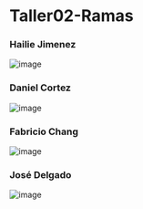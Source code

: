 # Taller02-Ramas

### Hailie Jimenez
![image](https://github.com/FabricioChang/Taller02-Ramas/assets/142462676/32b4ca54-cf60-4f33-b19b-f558433efbc7)

### Daniel Cortez
![image](https://github.com/FabricioChang/Taller02-Ramas/assets/112514991/7d9a3017-8189-40cf-ad79-acc63684b0d5)

### Fabricio Chang
![image](https://github.com/FabricioChang/Taller02-Ramas/assets/150054392/03ad2522-3bb1-4f60-bfba-4a7a33db0eec)

### José Delgado
![image](https://github.com/FabricioChang/Taller02-Ramas/assets/88107436/8825ff3f-98da-45f6-9e20-ed54035910b1)
